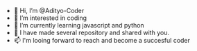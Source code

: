- 👋 Hi, I’m @Adityo-Coder
- 👀 I’m interested in coding
- 🌱 I’m currently learning javascript and python
- 💞️ I have made several repository and shared with you.
- 📫 I'm looing forward to reach and become a succesful coder

<!---
Adityo-Coder/Adityo-Coder is a ✨ special ✨ repository because its `README.md` (this file) appears on your GitHub profile.
You can click the Preview link to take a look at your changes.
--->
